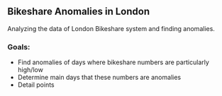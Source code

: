 ## Bikeshare Anomalies in London
Analyzing the data of London Bikeshare system and finding anomalies.

### Goals:
* Find anomalies of days where bikeshare numbers are particularly high/low
* Determine main days that these numbers are anomalies
* Detail points
